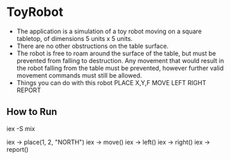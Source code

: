 # ToyRobot

- The application is a simulation of a toy robot moving on a square tabletop,
  of dimensions 5 units x 5 units.
- There are no other obstructions on the table surface.
- The robot is free to roam around the surface of the table, but must be
  prevented from falling to destruction. Any movement that would result in the
  robot falling from the table must be prevented, however further valid
  movement commands must still be allowed.
- Things you can do with this robot
    PLACE X,Y,F
    MOVE
    LEFT
    RIGHT
    REPORT

## How to Run
iex -S mix

iex -> place(1, 2, "NORTH")
iex -> move()
iex -> left()
iex -> right()
iex -> report()
